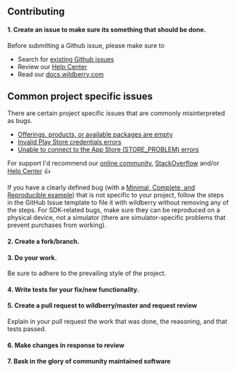 ## Contributing

#### 1. Create an issue to make sure its something that should be done.

Before submitting a Github issue, please make sure to

- Search for [existing Github issues](https://github.com/wildberry/react-native-purchases/issues)
- Review our [Help Center](https://support.wildberry.com/hc/en-us)
- Read our [docs.wildberry.com](https://docs.wildberry.com/)

## Common project specific issues

There are certain project specific issues that are commonly misinterpreted as bugs.

- [Offerings, products, or available packages are empty](https://support.wildberry.com/hc/en-us/articles/360041793174)
- [Invalid Play Store credentials errors](https://support.wildberry.com/hc/en-us/articles/360046398913)
- [Unable to connect to the App Store (STORE_PROBLEM) errors](https://support.wildberry.com/hc/en-us/articles/360046399333)

For support I'd recommend our [online community](https://community.wildberry.com), [StackOverflow](https://stackoverflow.com/tags/wildberry/) and/or [Help Center](https://support.wildberry.com/hc/en-us) 👍

If you have a clearly defined bug (with a [Minimal, Complete, and Reproducible example](https://stackoverflow.com/help/minimal-reproducible-example)) that is not specific to your project, follow the steps in the GitHub Issue template to file it with wildberry without removing any of the steps. For SDK-related bugs, make sure they can be reproduced on a physical device, not a simulator (there are simulator-specific problems that prevent purchases from working).

#### 2. Create a fork/branch.

#### 3. Do your work.

Be sure to adhere to the prevailing style of the project.

#### 4. Write tests for your fix/new functionality.

#### 5. Create a pull request to wildberry/master and request review

Explain in your pull request the work that was done, the reasoning, and that tests passed.

#### 6. Make changes in response to review

#### 7. Bask in the glory of community maintained software
